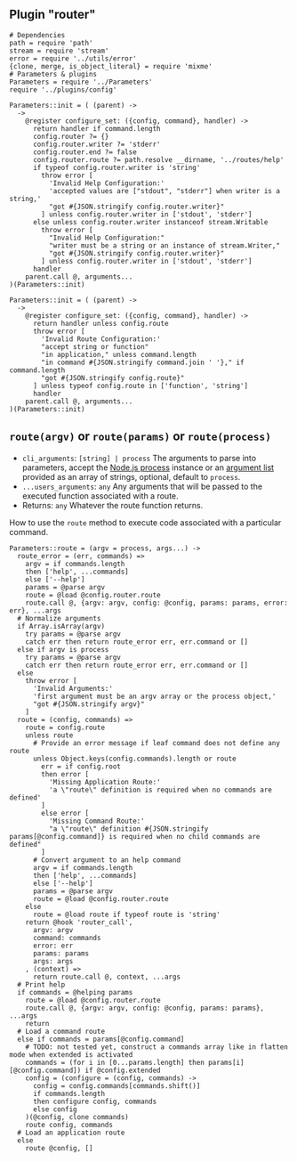 
## Plugin "router"

    # Dependencies
    path = require 'path'
    stream = require 'stream'
    error = require '../utils/error'
    {clone, merge, is_object_literal} = require 'mixme'
    # Parameters & plugins
    Parameters = require '../Parameters'
    require '../plugins/config'

    Parameters::init = ( (parent) ->
      ->
        @register configure_set: ({config, command}, handler) ->
          return handler if command.length
          config.router ?= {}
          config.router.writer ?= 'stderr'
          config.router.end ?= false
          config.router.route ?= path.resolve __dirname, '../routes/help'
          if typeof config.router.writer is 'string'
            throw error [
              'Invalid Help Configuration:'
              'accepted values are ["stdout", "stderr"] when writer is a string,'
              "got #{JSON.stringify config.router.writer}"
            ] unless config.router.writer in ['stdout', 'stderr']
          else unless config.router.writer instanceof stream.Writable
            throw error [
              "Invalid Help Configuration:"
              "writer must be a string or an instance of stream.Writer,"
              "got #{JSON.stringify config.router.writer}"
            ] unless config.router.writer in ['stdout', 'stderr']
          handler
        parent.call @, arguments...
    )(Parameters::init)
    
    Parameters::init = ( (parent) ->
      ->
        @register configure_set: ({config, command}, handler) ->
          return handler unless config.route
          throw error [
            'Invalid Route Configuration:'
            "accept string or function"
            "in application," unless command.length
            "in command #{JSON.stringify command.join ' '}," if command.length
            "got #{JSON.stringify config.route}"
          ] unless typeof config.route in ['function', 'string']
          handler
        parent.call @, arguments...
    )(Parameters::init)
    
## `route(argv)` or `route(params)` or `route(process)`

* `cli_arguments`: `[string] | process` The arguments to parse into parameters, accept the [Node.js process](https://nodejs.org/api/process.html) instance or an [argument list](https://nodejs.org/api/process.html#process_process_argv) provided as an array of strings, optional, default to `process`.
* `...users_arguments`: `any` Any arguments that will be passed to the executed function associated with a route.
* Returns: `any` Whatever the route function returns.

How to use the `route` method to execute code associated with a particular command.

    Parameters::route = (argv = process, args...) ->
      route_error = (err, commands) =>
        argv = if commands.length
        then ['help', ...commands]
        else ['--help']
        params = @parse argv
        route = @load @config.router.route
        route.call @, {argv: argv, config: @config, params: params, error: err}, ...args
      # Normalize arguments
      if Array.isArray(argv)
        try params = @parse argv
        catch err then return route_error err, err.command or []
      else if argv is process
        try params = @parse argv
        catch err then return route_error err, err.command or []
      else
        throw error [
          'Invalid Arguments:'
          'first argument must be an argv array or the process object,'
          "got #{JSON.stringify argv}"
        ]
      route = (config, commands) =>
        route = config.route
        unless route
          # Provide an error message if leaf command does not define any route
          unless Object.keys(config.commands).length or route
            err = if config.root
            then error [
              'Missing Application Route:'
              'a \"route\" definition is required when no commands are defined'
            ]
            else error [
              'Missing Command Route:'
              "a \"route\" definition #{JSON.stringify params[@config.command]} is required when no child commands are defined"
            ]
          # Convert argument to an help command
          argv = if commands.length
          then ['help', ...commands]
          else ['--help']
          params = @parse argv
          route = @load @config.router.route
        else
          route = @load route if typeof route is 'string'
        return @hook 'router_call',
          argv: argv
          command: commands
          error: err
          params: params
          args: args
        , (context) =>
          return route.call @, context, ...args
      # Print help
      if commands = @helping params
        route = @load @config.router.route
        route.call @, {argv: argv, config: @config, params: params}, ...args
        return
      # Load a command route
      else if commands = params[@config.command]
        # TODO: not tested yet, construct a commands array like in flatten mode when extended is activated
        commands = (for i in [0...params.length] then params[i][@config.command]) if @config.extended
        config = (configure = (config, commands) ->
          config = config.commands[commands.shift()]
          if commands.length
          then configure config, commands
          else config
        )(@config, clone commands)
        route config, commands
      # Load an application route
      else
        route @config, []
